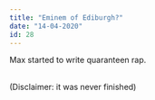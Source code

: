 ```yaml
---
title: "Eminem of Ediburgh?"
date: "14-04-2020"
id: 28
---
```

Max started to write quaranteen rap. <br><br>

(Disclaimer: it was never finished)